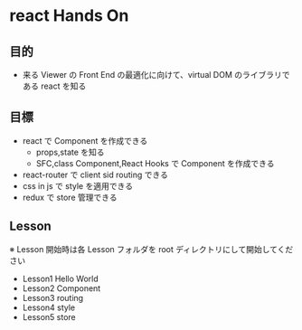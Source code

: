 # react Hands On

## 目的

- 来る Viewer の Front End の最適化に向けて、virtual DOM のライブラリである react を知る

## 目標

- react で Component を作成できる
  - props,state を知る
  - SFC,class Component,React Hooks で Component を作成できる
- react-router で client sid routing できる
- css in js で style を適用できる
- redux で store 管理できる

## Lesson

※ Lesson 開始時は各 Lesson フォルダを root ディレクトリにして開始してください

- Lesson1 Hello World
- Lesson2 Component
- Lesson3 routing
- Lesson4 style
- Lesson5 store
